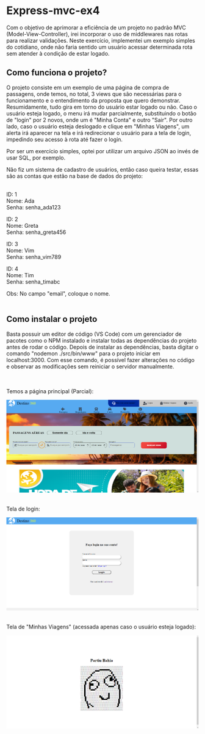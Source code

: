 #  Express-mvc-ex4 <br>

Com o objetivo de aprimorar a eficiência de um projeto no padrão MVC (Model-View-Controller), irei incorporar o uso de middlewares nas rotas para realizar validações. Neste exercício, implementei um exemplo simples do cotidiano, onde não faria sentido um usuário acessar determinada rota sem atender à condição de estar logado.

<h2>Como funciona o projeto?</h2>
O projeto consiste em um exemplo de uma página de compra de passagens, onde temos, no total, 3 views que são necessárias para o funcionamento e o entendimento da proposta que quero demonstrar. Resumidamente, tudo gira em torno do usuário estar logado ou não. Caso o usuário esteja logado, o menu irá mudar parcialmente, substituindo o botão de "login" por 2 novos, onde um é "Minha Conta" e outro "Sair". Por outro lado, caso o usuário esteja deslogado e clique em "Minhas Viagens", um alerta irá aparecer na tela e irá redirecionar o usuário para a tela de login, impedindo seu acesso à rota até fazer o login.

Por ser um exercício simples, optei por utilizar um arquivo JSON ao invés de usar SQL, por exemplo.

Não fiz um sistema de cadastro de usuários, então caso queira testar, essas são as contas que estão na base de dados do projeto:<br><br>

ID: 1<br>
Nome: Ada<br>
Senha: senha_ada123<br>

ID: 2<br>
Nome: Greta<br>
Senha: senha_greta456<br>

ID: 3<br>
Nome: Vim<br>
Senha: senha_vim789<br>

ID: 4<br>
Nome: Tim<br>
Senha: senha_timabc<br>

Obs: No campo "email", coloque o nome.<br><br>

<h2>Como instalar o projeto</h2>
Basta possuir um editor de código (VS Code) com um gerenciador de pacotes como o NPM instalado e instalar todas as dependências do projeto antes de rodar o código. Depois de instalar as dependências, basta digitar o comando "nodemon ./src/bin/www" para o projeto iniciar em localhost:3000. Com esse comando, é possível fazer alterações no código e observar as modificações sem reiniciar o servidor manualmente. <br><br><br>
  


Temos a página principal (Parcial):

<img src='https://github.com/Altovisk09/Express-mvc-ex4/blob/main/public/images/redme/homeParcial.png'></img><br><br>


Tela de login:

<img src='https://github.com/Altovisk09/Express-mvc-ex4/blob/main/public/images/redme/login.png'></img><br><br>


Tela de "Minhas Viagens" (acessada apenas caso o usuário esteja logado):

<img src='https://github.com/Altovisk09/Express-mvc-ex4/blob/main/public/images/redme/minhasViagens.png'></img>





